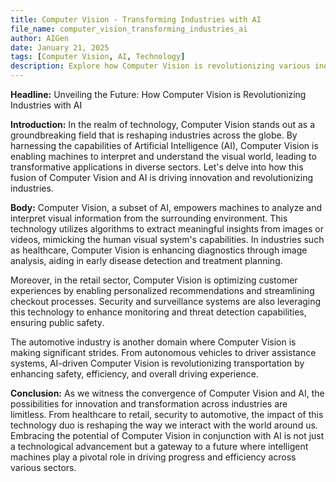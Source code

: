 ```yaml
---
title: Computer Vision - Transforming Industries with AI
file_name: computer_vision_transforming_industries_ai
author: AIGen
date: January 21, 2025
tags: [Computer Vision, AI, Technology]
description: Explore how Computer Vision is revolutionizing various industries through the power of Artificial Intelligence.
---
```


**Headline:**
Unveiling the Future: How Computer Vision is Revolutionizing Industries with AI

**Introduction:**
In the realm of technology, Computer Vision stands out as a groundbreaking field that is reshaping industries across the globe. By harnessing the capabilities of Artificial Intelligence (AI), Computer Vision is enabling machines to interpret and understand the visual world, leading to transformative applications in diverse sectors. Let's delve into how this fusion of Computer Vision and AI is driving innovation and revolutionizing industries.

**Body:**
Computer Vision, a subset of AI, empowers machines to analyze and interpret visual information from the surrounding environment. This technology utilizes algorithms to extract meaningful insights from images or videos, mimicking the human visual system's capabilities. In industries such as healthcare, Computer Vision is enhancing diagnostics through image analysis, aiding in early disease detection and treatment planning.

Moreover, in the retail sector, Computer Vision is optimizing customer experiences by enabling personalized recommendations and streamlining checkout processes. Security and surveillance systems are also leveraging this technology to enhance monitoring and threat detection capabilities, ensuring public safety.

The automotive industry is another domain where Computer Vision is making significant strides. From autonomous vehicles to driver assistance systems, AI-driven Computer Vision is revolutionizing transportation by enhancing safety, efficiency, and overall driving experience.

**Conclusion:**
As we witness the convergence of Computer Vision and AI, the possibilities for innovation and transformation across industries are limitless. From healthcare to retail, security to automotive, the impact of this technology duo is reshaping the way we interact with the world around us. Embracing the potential of Computer Vision in conjunction with AI is not just a technological advancement but a gateway to a future where intelligent machines play a pivotal role in driving progress and efficiency across various sectors.
